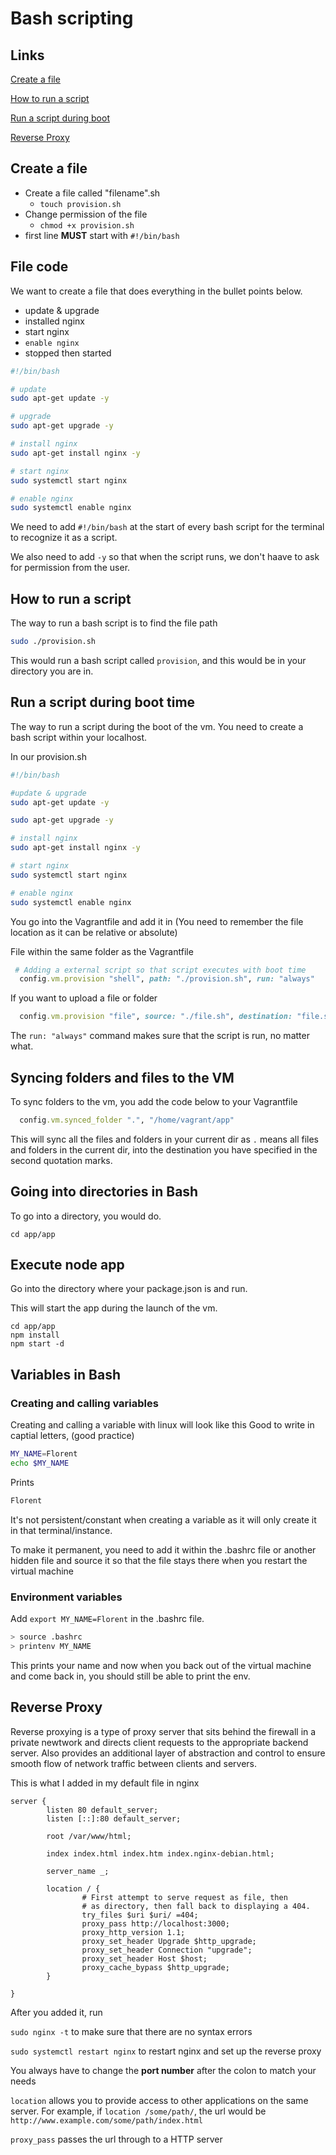 # Bash scripting

## Links

[Create a file](#create-a-file)

[How to run a script](#how-to-run-a-script)

[Run a script during boot](#run-a-script-during-boot-time)

[Reverse Proxy](#reverse-proxy)

## Create a file

- Create a file called "filename".sh
  - `touch provision.sh`
- Change permission of the file
  - `chmod +x provision.sh`
- first line **MUST** start with `#!/bin/bash`


## File code

We want to create a file that does everything in the bullet points below.

- update & upgrade
- installed nginx
- start nginx
- `enable nginx`
- stopped then started

```bash
#!/bin/bash

# update
sudo apt-get update -y

# upgrade
sudo apt-get upgrade -y

# install nginx
sudo apt-get install nginx -y

# start nginx
sudo systemctl start nginx

# enable nginx
sudo systemctl enable nginx
```

We need to add `#!/bin/bash` at the start of every bash script for the terminal to recognize it as a script.

We also need to add `-y` so that when the script runs, we don't haave to ask for permission from the user.

## How to run a script

The way to run a bash script is to find the file path

```bash
sudo ./provision.sh
```

This would run a bash script called `provision`, and this would be in your directory you are in.

## Run a script during boot time

The way to run a script during the boot of the vm.
You need to create a bash script within your localhost.

In our provision.sh
```bash
#!/bin/bash

#update & upgrade
sudo apt-get update -y

sudo apt-get upgrade -y

# install nginx
sudo apt-get install nginx -y

# start nginx
sudo systemctl start nginx

# enable nginx
sudo systemctl enable nginx
```

You go into the Vagrantfile and add it in (You need to remember the file location as it can be relative or absolute)

File within the same folder as the Vagrantfile

```ruby
 # Adding a external script so that script executes with boot time
  config.vm.provision "shell", path: "./provision.sh", run: "always"
```

If you want to upload a file or folder

```ruby
  config.vm.provision "file", source: "./file.sh", destination: "file.sh", run: "always"
```

The `run: "always"` command makes sure that the script is run, no matter what.

## Syncing folders and files to the VM

To sync folders to the vm, you add the code below to your Vagrantfile

```ruby
  config.vm.synced_folder ".", "/home/vagrant/app"
```

This will sync all the files and folders in your current dir as `.` means all files and folders in the current dir, into the destination you have specified in the second quotation marks.

## Going into directories in Bash

To go into a directory, you would do.

```shell
cd app/app
```

## Execute node app

Go into the directory where your package.json is and run.

This will start the app during the launch of the vm.

```shell
cd app/app
npm install
npm start -d
```

## Variables in Bash

### Creating and calling variables

Creating and calling a variable with linux will look like this
Good to write in captial letters, (good practice)

```bash
MY_NAME=Florent
echo $MY_NAME
```

Prints
```bash
Florent
```

It's not persistent/constant when creating a variable as it will only create it in that terminal/instance.

To make it permanent, you need to add it within the .bashrc file or another hidden file and source it so that the file stays there when you restart the virtual machine

### Environment variables

Add `export MY_NAME=Florent` in the .bashrc file.

```bash
> source .bashrc
> printenv MY_NAME
```


This prints your name and now when you back out of the virtual machine and come back in, you should still be able to print the env.


## Reverse Proxy

Reverse proxying is a type of proxy server that sits behind the firewall in a private newtwork and directs client requests to the appropriate backend server. Also provides an additional layer of abstraction and control to ensure smooth flow of network traffic between clients and servers.


This is what I added in my default file in nginx

```shell
server {
        listen 80 default_server;
        listen [::]:80 default_server;

        root /var/www/html;

        index index.html index.htm index.nginx-debian.html;

        server_name _;

        location / {
                # First attempt to serve request as file, then
                # as directory, then fall back to displaying a 404.
                try_files $uri $uri/ =404;
                proxy_pass http://localhost:3000;
                proxy_http_version 1.1;
                proxy_set_header Upgrade $http_upgrade;
                proxy_set_header Connection "upgrade";
                proxy_set_header Host $host;
                proxy_cache_bypass $http_upgrade;
        }

}
```

After you added it, run

`sudo nginx -t` to make sure that there are no syntax errors

`sudo systemctl restart nginx` to restart nginx and set up the reverse proxy

You always have to change the **port number** after the colon to match your needs

`location` allows you to provide access to other applications on the same server. For example, if `location /some/path/`, the url would be `http://www.example.com/some/path/index.html`


`proxy_pass` passes the url through to a HTTP server
